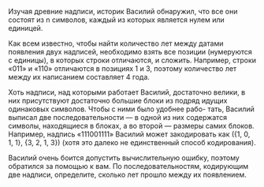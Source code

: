 Изучая древние надписи, историк Василий обнаружил, что все они состоят из n символов, каждый из которых является нулем или единицей.

Как всем известно, чтобы найти количество лет между датами появления двух надписей, необходимо взять все позиции (нумеруются с единицы), в которых строки отличаются, и сложить. Например, строки «011» и «110» отличаются в позициях 1 и 3, поэтому количество лет между их написанием составляет 4 года.

Хоть надписи, над которыми работает Василий, достаточно велики, в них присутствуют достаточно большие блоки из подряд идущих одинаковых символов. Чтобы с ними было удобнее рабо- тать, Василий выписал две последовательности — в одной из них содержатся символы, находящиеся в блоках, а во второй — размеры самих блоков. Например, надпись «111001111» Василий может закодировать как ({1, 0, 1, 1}, {3, 2, 1, 3}) (хотя это далеко не единственный способ кодирования).

Василий очень боится допустить вычислительную ошибку, поэтому обратился за помощью к вам. По последовательностям, кодирующим две надписи, определите, сколько лет прошло между их появлением.
